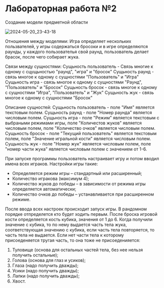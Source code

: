 # Лабораторная работа №2
Создание модели предметной области


![2024-05-20_23-43-18](https://github.com/Black0Semen/RTuPPO/assets/80569896/e2198fd7-628c-40cd-b313-c08c0d4c8429)




Отношения между моделями: Игра определяет нескольких пользвателей, у игры содержаться бросоки и в игре определяются раунды, у каждого пользователья свой раунд, пользователь делает брасок, после чего собирает жука.

Связи между сущностями:
Сущьность пользователь - Связь многие к одному с сцущьностью "раунд", "игра" и "бросок"
Сущьность раунд - связь многое к одному с сущностями "Пользователь" и "Игра"
Сущьность игра - связь многое к одному с сущностями "Раунд", "Пользователь" и "Бросок"
Сущьность бросок - связь многое к одному с сущностями "Игра", "Пользователь" и "Жук"
Сущьность жук - связь многое к одному с сущностями "Бросок"

Описание сущностей: 
Сущьность пользователь - поле "Имя" является текстовым полем.
Сущьность раунд - поле "Номер раунда" является числовым полем.
Сущьность игра - поле "Режим" является текстовым с выбраными режимами игры, поле "Количестов жуков" является числовым полем, поле "Количество очков" является числовым полем.
Сущьность бросок - поле "Текущий пользователь" является текстовым полем, поле "Значение игральной кости" является числовым полем.
Сущьность жук - поле "Номер жук" является числовым полем, поле "номер части жука" является числовым полем с значением от 1-6.


При запуске программы пользователь настраивает игру и потом вводил имена всех играков. Настройки игры такие:

* Определяется режим игры – стандартный или расширенный;
* Количество игракова (максимум 4);
* Количество жуков до победы – в зависимости от режима игры определяется автоматически;
* Количество очков до победы – устанавливается при расширенном режиме.

После ввода всех настроек происходит запуск игры. В рандомном порядке отпределется кто будет ходить первым. После броска игровой кости определяется кость кубика, значения от 1 до 6. 
Когда получили значение с кубика, то по нему выдается часть тела жука, соответствующая значению с кубика, если часть тела повторяется, то часть тела не выдается. Если нет части тела к которому присоеденяется тругая часть, то она тоже не присоеденияется:

1. Туловище (основа для остальных частей тела, без нее нельзя получить остальные);
2. Голова (основа для глаз и усиков);
3. Глаза (надо получить дважды);
4. Усики (надо получить дважды);
5. Лапки (надо получить дважды);
6. Хвост.

